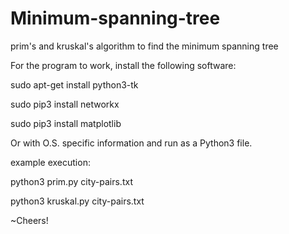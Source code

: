 # Minimum-spanning-tree
prim's and kruskal's algorithm to find the minimum spanning tree

For the program to work, install the following software:

sudo apt-get install python3-tk 

sudo pip3 install networkx

sudo pip3 install matplotlib

Or with O.S. specific information and run as a Python3 file.


example execution: 

python3 prim.py city-pairs.txt

python3 kruskal.py city-pairs.txt

~Cheers!
